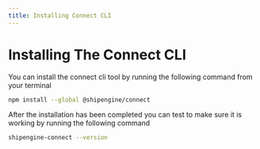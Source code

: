 ```yaml
---
title: Installing Connect CLI
---
```

# Installing The Connect CLI
You can install the connect cli tool by running the following command from your terminal
```bash
npm install --global @shipengine/connect
```
After the installation has been completed you can test to make sure it is working by running the following command
```bash
shipengine-connect --version
```
